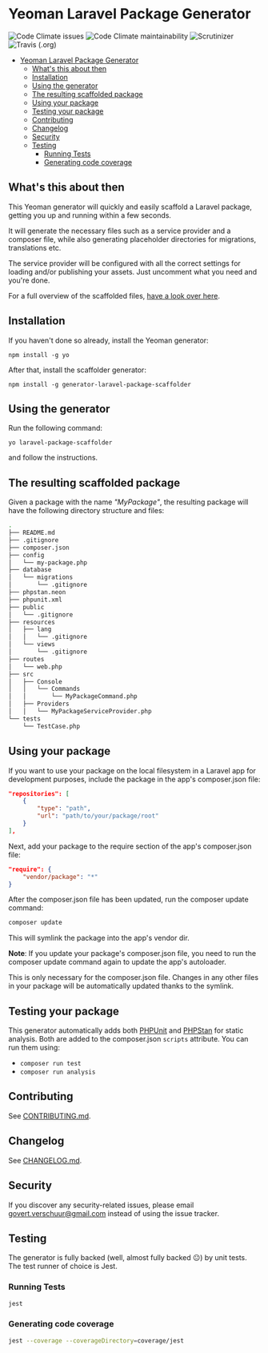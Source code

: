 # Yeoman Laravel Package Generator

![Code Climate issues](https://img.shields.io/codeclimate/issues/verschuur/generator-laravel-package-scaffolder.svg?style=flat-square) ![Code Climate maintainability](https://img.shields.io/codeclimate/maintainability/verschuur/generator-laravel-package-scaffolder.svg?style=flat-square) ![Scrutinizer](https://img.shields.io/scrutinizer/g/verschuur/generator-laravel-package-scaffolder.svg?style=flat-square) ![Travis (.org)](https://img.shields.io/travis/verschuur/generator-laravel-package-scaffolder.svg?style=flat-square)

- [Yeoman Laravel Package Generator](#Yeoman-Laravel-Package-Generator)
  - [What's this about then](#Whats-this-about-then)
  - [Installation](#Installation)
  - [Using the generator](#Using-the-generator)
  - [The resulting scaffolded package](#The-resulting-scaffolded-package)
  - [Using your package](#Using-your-package)
  - [Testing your package](#Testing-your-package)
  - [Contributing](#Contributing)
  - [Changelog](#Changelog)
  - [Security](#Security)
  - [Testing](#Testing)
    - [Running Tests](#Running-Tests)
    - [Generating code coverage](#Generating-code-coverage)

## What's this about then

This Yeoman generator will quickly and easily scaffold a Laravel package, getting you up and running within a few seconds.

It will generate the necessary files such as a service provider and a composer file, while also generating placeholder directories for migrations, translations etc.

The service provider will be configured with all the correct settings for loading and/or publishing your assets. Just uncomment what you need and you're done.

For a full overview of the scaffolded files, [have a look over here](#the-resulting-scaffolded-package).

## Installation

If you haven't done so already, install the Yeoman generator:

`npm install -g yo`

After that, install the scaffolder generator:

`npm install -g generator-laravel-package-scaffolder`

## Using the generator

Run the following command:

`yo laravel-package-scaffolder`

and follow the instructions.

## The resulting scaffolded package

Given a package with the name _"MyPackage"_, the resulting package will have the following directory structure and files:

``` bash
.
├── README.md
├── .gitignore
├── composer.json
├── config
│   └── my-package.php
├── database
│   └── migrations
│       └── .gitignore
├── phpstan.neon
├── phpunit.xml
├── public
│   └── .gitignore
├── resources
│   ├── lang
│   │   └── .gitignore
│   └── views
│       └── .gitignore
├── routes
│   └── web.php
├── src
│   ├── Console
│   │   └── Commands
│   │       └── MyPackageCommand.php
│   ├── Providers
│   │   └── MyPackageServiceProvider.php
└── tests
    └── TestCase.php
```

## Using your package

If you want to use your package on the local filesystem in a Laravel app for development purposes, include the package in the app's composer.json file:

```json
"repositories": [
    {
        "type": "path",
        "url": "path/to/your/package/root"
    }
],
```

Next, add your package to the require section of the app's composer.json file:

```json
"require": {
    "vendor/package": "*"
}
```

After the composer.json file has been updated, run the composer update command:

```bash
composer update
```

This will symlink the package into the app's vendor dir.

**Note**: If you update your package's composer.json file, you need to run the composer update command again to update the app's autoloader.

This is only necessary for the composer.json file. Changes in any other files in your package will be automatically updated thanks to the symlink.

## Testing your package

This generator automatically adds both [PHPUnit]([nu.nl](https://phpunit.de/)) and [PHPStan](https://github.com/phpstan/phpstan) for static analysis. Both are added to the composer.json `scripts` attribute. You can run them using:

- `composer run test`
- `composer run analysis`

## Contributing

See [CONTRIBUTING.md](CONTRIBUTING.md).

## Changelog

See [CHANGELOG.md](CHANGELOG.md).

## Security

If you discover any security-related issues, please email govert.verschuur@gmail.com instead of using the issue tracker.

## Testing

The generator is fully backed (well, almost fully backed 😐) by unit tests. The test runner of choice is Jest.

### Running Tests

``` bash
jest
```

### Generating code coverage

``` bash
jest --coverage --coverageDirectory=coverage/jest
```
